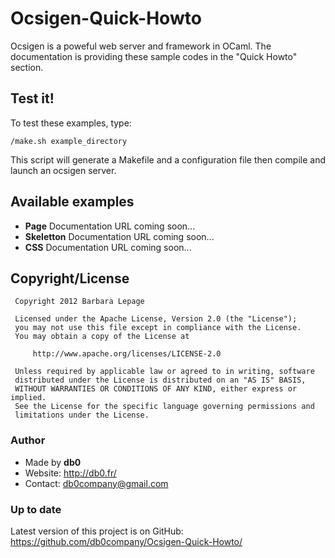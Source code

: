 Ocsigen-Quick-Howto
===================

Ocsigen is a poweful web server and framework in OCaml.
The documentation is providing these sample codes in the "Quick Howto" section.


## Test it!

To test these examples, type:

    /make.sh example_directory

This script will generate a Makefile and a configuration file then compile
and launch an ocsigen server.


## Available examples

* __Page__
  Documentation URL coming soon...
* __Skeletton__
  Documentation URL coming soon...
* __CSS__
  Documentation URL coming soon...


## Copyright/License


     Copyright 2012 Barbara Lepage
  
     Licensed under the Apache License, Version 2.0 (the "License");
     you may not use this file except in compliance with the License.
     You may obtain a copy of the License at
  
         http://www.apache.org/licenses/LICENSE-2.0
  
     Unless required by applicable law or agreed to in writing, software
     distributed under the License is distributed on an "AS IS" BASIS,
     WITHOUT WARRANTIES OR CONDITIONS OF ANY KIND, either express or implied.
     See the License for the specific language governing permissions and
     limitations under the License.


### Author

* Made by __db0__
* Website: http://db0.fr/
* Contact: db0company@gmail.com


### Up to date

Latest version of this project is on GitHub:
https://github.com/db0company/Ocsigen-Quick-Howto/
